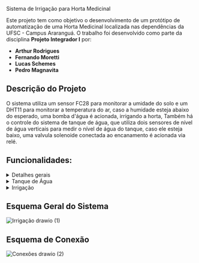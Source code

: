Sistema de Irrigação para Horta Medicinal

Este projeto tem como objetivo o desenvolvimento de um protótipo de automatização de uma Horta Medicinal localizada nas dependências da UFSC - Campus Araranguá. O trabalho foi desenvolvido como parte da disciplina **Projeto Integrador I** por:
- **Arthur Rodrigues**
- **Fernando Moretti**
- **Lucas Schemes**
- **Pedro Magnavita**

## Descrição do Projeto
O sistema utiliza um sensor FC28 para monitorar a umidade do solo e um DHT11 para monitorar a temperatura do ar, caso a humidade esteja abaixo do esperado, uma bomba d'água é acionada, irrigando a horta,
Também há o controle do sistema de tanque de água, que utiliza dois sensores de nível de água verticais para medir o nível de água do tanque, caso ele esteja baixo, uma valvula solenoide conectada ao encanamento é acionada via relé.

## Funcionalidades:
<details>
  <summary>Detalhes gerais</summary>
  <ul>
    <li><strong>Conectar dispositivo à internet remotamente, salvando na memória do ESP</strong></li>
    <li><strong>Envio de dados para o Blynk com intervalo de tempo para não sobrecarregar a comunicação</strong></li>
    <li><strong>Intervalo de tempo de leitura e lógica para reduzir o consumo do ESP32</strong></li>
    <li><strong>Botão para reiniciar a conexão com o ESP</strong></li>
  </ul>
</details>
<details>
  <summary>Tanque de Água</summary>
  <ul>
    <li><strong>Detecta se está cheio/médio/vazio</strong></li>
    <li><strong>Proteção contra vazamento checando tempo limite e nível de água</strong></li>
    <li><strong>Informa a duração da irrigação</strong></li>
  </ul>
</details>
<details>
  <summary>Irrigação</summary>
  <ul>
    <li><strong>Detecta umidade do solo da horta</strong></li>
    <li><strong>Calcula quando irrigar baseado na temperatura atual e umidade do solo</strong></li>
    <li><strong>Precaução caso o tanque de água esteja em nível baixo, liga o tanque de água e irriga simultaneamente</strong></li>
    <li><strong>Precaução caso haja erro de sensor de nível de água</strong></li>
    <li><strong>Timeout caso o sensor de umidade falhe</strong></li>
  </ul>
</details>


## Esquema Geral do Sistema
![Irrigação drawio (1)](https://github.com/user-attachments/assets/a1357d2c-8834-49f1-b013-14b51f24a0bd)

## Esquema de Conexão
![Conexões drawio (2)](https://github.com/user-attachments/assets/87d00905-9c92-4b0c-a60f-a35893415945)

